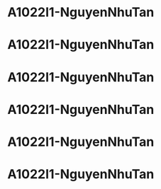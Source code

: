 # A1022I1-NguyenNhuTan
# A1022I1-NguyenNhuTan
# A1022I1-NguyenNhuTan
# A1022I1-NguyenNhuTan
# A1022I1-NguyenNhuTan
# A1022I1-NguyenNhuTan
